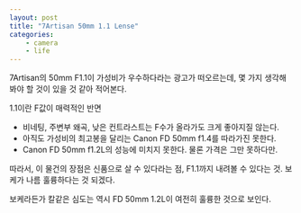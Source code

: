 ```yaml
---
layout: post
title: "7Artisan 50mm 1.1 Lense"
categories:
    - camera
    - life
---
```


7Artisan의 50mm F1.1이 가성비가 우수하다라는 광고가 떠오르는데, 몇 가지 생각해봐야 할 것이 있을 것 같아 적어본다.

1.1이란 F값이 매력적인 반면
- 비네팅, 주변부 왜곡, 낮은 컨트라스트는 F수가 올라가도 크게 좋아지질 않는다. 
- 아직도 가성비의 최고봉을 달리는 Canon FD 50mm f1.4를 따라가진 못한다.
- Canon FD 50mm f1.2L의 성능에 미치지 못한다. 물론 가격은 그만 못하다만.

따라서, 이 물건의 장점은 신품으로 살 수 있다라는 점, F1.1까지 내려볼 수 있다는 것. 보케가 나름 훌륭하다는 것 되겠다. 

보케라든가 칼같은 심도는 역시 FD 50mm 1.2L이 여전히 훌륭한 것으로 보인다. 
